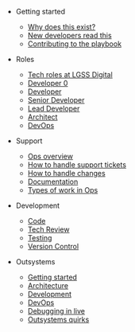 * Getting started
  * [Why does this exist?](getting-started/why.md)
  * [New developers read this](getting-started/a-warm-welcome.md)
  * [Contributing to the playbook](contributing.md)

* Roles
  * [Tech roles at LGSS Digital](/roles/00-intro.md)
  * [Developer 0](roles/developer0.md)
  * [Developer](roles/developer.md)
  * [Senior Developer](roles/senior.md)
  * [Lead Developer](roles/leaddev.md)
  * [Architect](roles/architect.md)
  * [DevOps](roles/devops.md)

* Support
  * [Ops overview](support/operations.md)
  * [How to handle support tickets](support/handling-tickets.md)
  * [How to handle changes](support/handling-changes.md)
  * [Documentation](support/documentation.md)
  * [Types of work in Ops](support/two-types-of-work.md)

* Development
  * [Code](development/code.md)
  * [Tech Review](development/tech-review.md)
  * [Testing](development/testing.md)
  * [Version Control](development/version-control.md)

* Outsystems
  * [Getting started](outsystems/getting-started.md)
  * [Architecture](outsystems/architecture.md)
  * [Development](outsystems/development.md)
  * [DevOps](outsystems/devops.md)
  * [Debugging in live](outsystems/debugging.md)
  * [Outsystems quirks](outsystems/outsystems-quirks.md)

  

<!--* Guide

  * [Deploy](deploy.md)
  * [Helpers](helpers.md)
  * [Vue compatibility](vue.md)
  * [CDN](cdn.md)
  * [Offline Mode(PWA)](pwa.md)
  * [Server-Side Rendering(SSR)](ssr.md)
  * [Embed Files <sup style="color:red">(new)<sup>](embed-files.md)

* [Awesome docsify](awesome.md)
* [Changelog](changelog.md)-->
